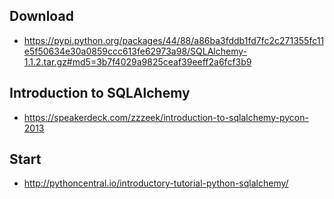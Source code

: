 

## Download
* https://pypi.python.org/packages/44/88/a86ba3fddb1fd7fc2c271355fc11e5f50634e30a0859ccc613fe62973a98/SQLAlchemy-1.1.2.tar.gz#md5=3b7f4029a9825ceaf39eeff2a6fcf3b9


## Introduction to SQLAlchemy
* https://speakerdeck.com/zzzeek/introduction-to-sqlalchemy-pycon-2013

## Start 
* http://pythoncentral.io/introductory-tutorial-python-sqlalchemy/

